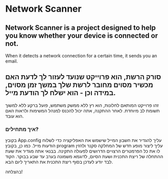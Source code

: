 # Network Scanner
## Network Scanner is a project designed to help you know whether your device is connected or not.
When it detects a network connection for a certain time, it sends you an email.

## סורק הרשת, הוא פרוייקט שנועד לעזור לך לדעת האם מכשיר מסוים מחובר לרשת שלך במשך זמן מסוים, במידה וכן - הוא ישלח לך הודעת מייל.
זהו פרוייקט המותאם לחלונות, הוא רץ ללא ממשק משתמש, פועל ברקע ללא למשוך תשומת לב מיוחדת. לאחר ההתקנה, אתה יכול להכנס למנהל המשימות ולראות האם הוא עובד.

### איך מתחילים?
בקובץ App.config עליך להגדיר את חשבון המייל שישמש את האפליקציה כדי לשלוח הודעות מייל. 
כמו כן, בקובץ program
עליך ליצור מופע חדש של המחלקה סקנר ולהזין לו את כל הפרמטרים הרצויים הדרושים לפעולה התקינה.
בבנאי אתה מגדיר את שעת ההתחלה של ריצת התכנית ושעת הסיום, לדוגמא משמונה בערב עד שבע בבוקר. הקוד לבד יודע לעדכן בסוף ריצת התכנית את התאריך ליום הבא.

בהצלחה!
